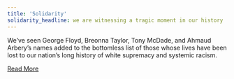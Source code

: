 ```yaml
---
title: 'Solidarity'
solidarity_headline: we are witnessing a tragic moment in our history
---
```


We’ve seen George Floyd, Breonna Taylor, Tony McDade, and Ahmaud Arbery’s names added to the bottomless list of those whose lives have been lost to our nation’s long history of white supremacy and systemic racism.

<a class="button" href="/solidarity">Read More</a>